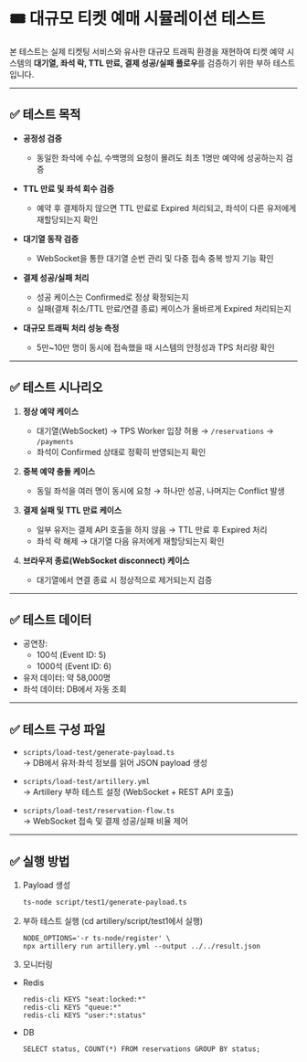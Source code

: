 # 🎟️ 대규모 티켓 예매 시뮬레이션 테스트

본 테스트는 실제 티켓팅 서비스와 유사한 대규모 트래픽 환경을 재현하여
티켓 예약 시스템의 **대기열, 좌석 락, TTL 만료, 결제 성공/실패 플로우**를 검증하기 위한 부하 테스트입니다.

---

## ✅ 테스트 목적

- **공정성 검증**

  - 동일한 좌석에 수십, 수백명의 요청이 몰려도 최초 1명만 예약에 성공하는지 검증

- **TTL 만료 및 좌석 회수 검증**

  - 예약 후 결제하지 않으면 TTL 만료로 Expired 처리되고, 좌석이 다른 유저에게 재할당되는지 확인

- **대기열 동작 검증**

  - WebSocket을 통한 대기열 순번 관리 및 다중 접속 중복 방지 기능 확인

- **결제 성공/실패 처리**

  - 성공 케이스는 Confirmed로 정상 확정되는지
  - 실패(결제 취소/TTL 만료/연결 종료) 케이스가 올바르게 Expired 처리되는지

- **대규모 트래픽 처리 성능 측정**
  - 5만~10만 명이 동시에 접속했을 때 시스템의 안정성과 TPS 처리량 확인

---

## ✅ 테스트 시나리오

1. **정상 예약 케이스**

   - 대기열(WebSocket) → TPS Worker 입장 허용 → `/reservations` → `/payments`
   - 좌석이 Confirmed 상태로 정확히 반영되는지 확인

2. **중복 예약 충돌 케이스**

   - 동일 좌석을 여러 명이 동시에 요청 → 하나만 성공, 나머지는 Conflict 발생

3. **결제 실패 및 TTL 만료 케이스**

   - 일부 유저는 결제 API 호출을 하지 않음 → TTL 만료 후 Expired 처리
   - 좌석 락 해제 → 대기열 다음 유저에게 재할당되는지 확인

4. **브라우저 종료(WebSocket disconnect) 케이스**
   - 대기열에서 연결 종료 시 정상적으로 제거되는지 검증

---

## ✅ 테스트 데이터

- 공연장:
  - 100석 (Event ID: 5)
  - 1000석 (Event ID: 6)
- 유저 데이터: 약 58,000명
- 좌석 데이터: DB에서 자동 조회

---

## ✅ 테스트 구성 파일

- `scripts/load-test/generate-payload.ts`  
  → DB에서 유저·좌석 정보를 읽어 JSON payload 생성

- `scripts/load-test/artillery.yml`  
  → Artillery 부하 테스트 설정 (WebSocket + REST API 호출)

- `scripts/load-test/reservation-flow.ts`  
  → WebSocket 접속 및 결제 성공/실패 비율 제어

---

## ✅ 실행 방법

1. Payload 생성

   ```bash
   ts-node script/test1/generate-payload.ts
   ```

2. 부하 테스트 실행 (cd artillery/script/test1에서 실행)

   ```
   NODE_OPTIONS='-r ts-node/register' \
   npx artillery run artillery.yml --output ../../result.json

   ```

3. 모니터링

- Redis

  ```
  redis-cli KEYS "seat:locked:*"
  redis-cli KEYS "queue:*"
  redis-cli KEYS "user:*:status"

  ```

- DB

  ```
  SELECT status, COUNT(*) FROM reservations GROUP BY status;

  ```
